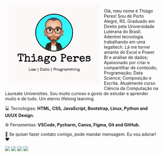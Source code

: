 <img src="./img/bg-github.png" min-width="300px" max-width="300px" width="300px" align="left" alt="Thiago Peres" style="padding: 0px 15px 10px 10px;">

<p> 
  Olá, meu nome é Thiago Peres! Sou de Porto Alegre, RS. 
  Graduado em Direito pela Universidade Luterana do Brasil. 
  Adentrei tecnologia trabalhando em uma legaltech. 
  Lá me tornei amante do Excel e Power BI e análise de dados; 
  Apaixonado por criar e compartilhar de conteúdo; 
  Programação; Data Science; Composição e Escrita. 
  Atualmente curso Ciência da Computação na Laureate Universities. 
  Sou muito curioso e gosto de estudar e aprender muito e de tudo. 
  Um eterno lifelong learning.</p>

<p align="left">
  💻 Tecnologias: <strong>HTML, CSS, JavaScript, Bootstrap, Linux, Python and UI/UX Design.</strong>
</p>

<p align="left">
  ⚙️ Ferramentas: <strong>VSCode, Pycharm, Canva, Figma, Git and GitHub.</strong>
</p>

<p align="left">
  📨 Se quiser fazer contato comigo, pode mandar mensagem. Eu vou adorar! ❤️
</p>

<p class="left">
  <a href="https://www.linkedin.com/in/thiagoperess/" alt="Linkedin">
  <img src="https://img.shields.io/badge/-Linkedin-045FB4?style=for-the-badge&logo=Linkedin&logoColor=white&link=https://www.linkedin.com/in/thiagoperess/" /></a>

  <a href="https://thiagoperess.medium.com/" alt="Medium">
  <img src="https://img.shields.io/badge/-Medium-000000?style=for-the-badge&logo=medium&logoColor=white&link=https://https://thiagoperess.medium.com/"/></a>

  <a href="https://www.instagram.com/oprogramadorjunior/" alt="Instagram">
  <img src="https://img.shields.io/badge/-Instagram-DF0174?style=for-the-badge&logo=instagram&logoColor=white&link=https://www.instagram.com/oprogramadorjunior/"/></a>
  
  <a href="https://twitter.com/othiagoperess" alt="Twitter">
    <img src="https://img.shields.io/badge/-Twitter-58ACFA?style=for-the-badge&logo=twitter&logoColor=white&link=https://https://twitter.com/othiagoperess"/></a>
</p>  
